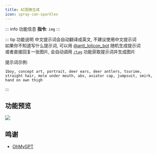 ```yaml
---
title: AI图像生成
icon: spray-can-sparkles
---
```


::: info 功能信息
**指令**: `img`
:::

::: tip 功能说明
中文提示词会自动翻译成英文, 不建议使用中文提示词  
如果你不知道写什么提示词, 可以用 [@anti_lolicon_bot](https://t.me/anti_lolicon_bot) 随机生成提示词  
或者直接回复一张图片, 会自动调用 [`/tag`](./tag.md) 功能获取提示词并生成图片

提示词示例:

```text
1boy, concept art, portrait, deer ears, deer antlers, tsurime, straight hair, mole under mouth, abs, aviator cap, jumpsuit, smirk, hand on own thigh
```

:::

## 功能预览

![](https://img.155155155.xyz/i/2024/03/660928fc50b38.webp)

## 鸣谢

- [OhMyGPT](https://www.ohmygpt.com)